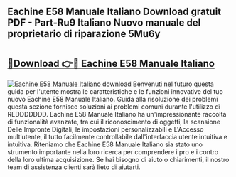 ## Eachine E58 Manuale Italiano Download gratuit PDF - Part-Ru9 Italiano Nuovo manuale del proprietario di riparazione 5Mu6y

# <h2><a href="http://dfe7oih.blite.top/?on=Eachine+E58+Manuale+Italiano">🔗Download 👉🔴 Eachine E58 Manuale Italiano</a></h2>

[![Eachine E58 Manuale Italiano download](https://i.imgur.com/lujVjoI.png)](http://dfe7oih.blite.top/?on=Eachine+E58+Manuale+Italiano)
Benvenuti nel futuro questa guida per l'utente mostra le caratteristiche e le funzioni innovative del tuo nuovo Eachine E58 Manuale Italiano. Guida alla risoluzione dei problemi questa sezione fornisce soluzioni ai problemi comuni durante l'utilizzo di REDDDDDDD. Eachine E58 Manuale Italiano ha un'impressionante raccolta di funzionalità avanzate, tra cui il riconoscimento di oggetti, la scansione Delle Impronte Digitali, le impostazioni personalizzabili e L'Accesso multiutente, il tutto facilmente controllabile dall'interfaccia utente intuitiva e intuitiva. Riteniamo che Eachine E58 Manuale Italiano sia stato uno strumento importante nella loro ricerca per comprendere i pro e i contro della loro ultima acquisizione. Se hai bisogno di aiuto o chiarimenti, il nostro team di assistenza clienti sarà lieto di aiutarti.
